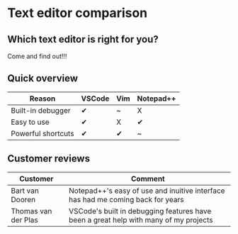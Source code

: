 # Text editor comparison
## Which text editor is right for you?
Come and find out!!!

## Quick overview
 Reason | VSCode | Vim | Notepad++ 
--------|--------|-----|-----------
Built-in debugger|✔|~|X
󠁾󠁾󠁾󠁾󠁾Easy to use|✔|X|✔
Powerful shortcuts|✔|✔|~

## Customer reviews
Customer|Comment
--------|-----------
Bart van Dooren | Notepad++'s easy of use and inuitive interface has had me coming back for years
Thomas van der Plas | VSCode's built in debugging features have been a great help with many of my projects